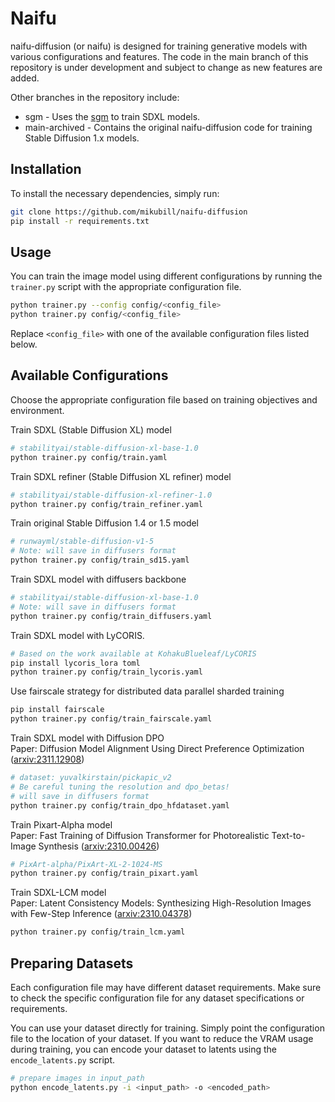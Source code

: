 # Naifu

naifu-diffusion (or naifu) is designed for training generative models with various configurations and features. The code in the main branch of this repository is under development and subject to change as new features are added.

Other branches in the repository include:
* sgm - Uses the [sgm](https://github.com/Stability-AI/generative-models) to train SDXL models. 
* main-archived - Contains the original naifu-diffusion code for training Stable Diffusion 1.x models.

## Installation

To install the necessary dependencies, simply run:

```bash
git clone https://github.com/mikubill/naifu-diffusion
pip install -r requirements.txt
```

## Usage

You can train the image model using different configurations by running the `trainer.py` script with the appropriate configuration file.

```bash
python trainer.py --config config/<config_file>
python trainer.py config/<config_file>
```

Replace `<config_file>` with one of the available configuration files listed below.

## Available Configurations

Choose the appropriate configuration file based on training objectives and environment.

Train SDXL (Stable Diffusion XL) model
```bash
# stabilityai/stable-diffusion-xl-base-1.0
python trainer.py config/train.yaml
```

Train SDXL refiner (Stable Diffusion XL refiner) model
```bash
# stabilityai/stable-diffusion-xl-refiner-1.0
python trainer.py config/train_refiner.yaml
```

Train original Stable Diffusion 1.4 or 1.5 model
```bash
# runwayml/stable-diffusion-v1-5
# Note: will save in diffusers format
python trainer.py config/train_sd15.yaml
```

Train SDXL model with diffusers backbone
```bash
# stabilityai/stable-diffusion-xl-base-1.0
# Note: will save in diffusers format
python trainer.py config/train_diffusers.yaml
```

Train SDXL model with LyCORIS.
```bash
# Based on the work available at KohakuBlueleaf/LyCORIS
pip install lycoris_lora toml
python trainer.py config/train_lycoris.yaml
```

Use fairscale strategy for distributed data parallel sharded training
```bash
pip install fairscale
python trainer.py config/train_fairscale.yaml
```

Train SDXL model with Diffusion DPO  
Paper: Diffusion Model Alignment Using Direct Preference Optimization ([arxiv:2311.12908](https://arxiv.org/abs/2311.12908))
```bash
# dataset: yuvalkirstain/pickapic_v2
# Be careful tuning the resolution and dpo_betas!
# will save in diffusers format
python trainer.py config/train_dpo_hfdataset.yaml
```

Train Pixart-Alpha model  
Paper: Fast Training of Diffusion Transformer for Photorealistic Text-to-Image Synthesis ([arxiv:2310.00426](https://arxiv.org/abs/2310.00426))
```bash
# PixArt-alpha/PixArt-XL-2-1024-MS
python trainer.py config/train_pixart.yaml
```

Train SDXL-LCM model  
Paper: Latent Consistency Models: Synthesizing High-Resolution Images with Few-Step Inference ([arxiv:2310.04378](https://arxiv.org/abs/2310.04378))
```bash
python trainer.py config/train_lcm.yaml
```

## Preparing Datasets

Each configuration file may have different dataset requirements. Make sure to check the specific configuration file for any dataset specifications or requirements.

You can use your dataset directly for training. Simply point the configuration file to the location of your dataset. If you want to reduce the VRAM usage during training, you can encode your dataset to latents using the `encode_latents.py` script.

```bash
# prepare images in input_path
python encode_latents.py -i <input_path> -o <encoded_path>
```